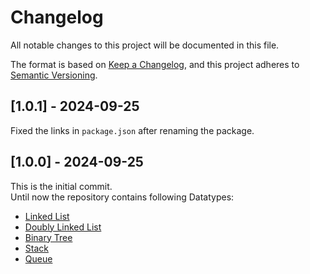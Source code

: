 # Changelog

All notable changes to this project will be documented in this file.

The format is based on [Keep a Changelog](https://keepachangelog.com/en/1.1.0/),
and this project adheres to [Semantic Versioning](https://semver.org/spec/v2.0.0.html).

## [1.0.1] - 2024-09-25
Fixed the links in `package.json` after renaming the package.

## [1.0.0] - 2024-09-25
This is the initial commit.  
Until now the repository contains following Datatypes:
- [Linked List](../classes/datatypes/LINKED_LIST.md)
- [Doubly Linked List](../classes/datatypes/LINKED_LIST.md)
- [Binary Tree](../classes/datatypes/BINARY_TREE.md)
- [Stack](../classes/datatypes/STACK.md)
- [Queue](../classes/datatypes/QUEUE.md)
